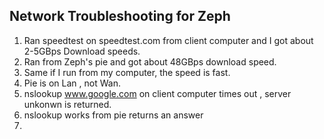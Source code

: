 ## Network Troubleshooting for Zeph 

1. Ran speedtest on speedtest.com from client computer and I got about 2-5GBps Download speeds. 
2. Ran from Zeph's pie and got about 48GBps download speed. 
3. Same if I run from my computer, the speed is fast. 
4. Pie is on Lan , not Wan. 
5. nslookup www.google.com on client computer times out , server unkonwn is returned.
6. nslookup works from pie returns an answer
7. 